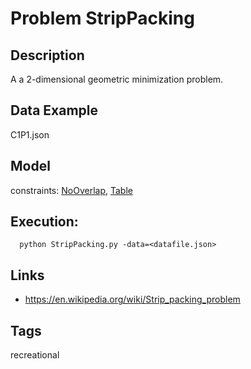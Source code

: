 # Problem StripPacking
## Description
A a 2-dimensional geometric minimization problem.

## Data Example
  C1P1.json

## Model
  constraints: [NoOverlap](http://pycsp.org/documentation/constraints/NoOverlap), [Table](http://pycsp.org/documentation/constraints/Table)

## Execution:
```
  python StripPacking.py -data=<datafile.json>
```

## Links
 - https://en.wikipedia.org/wiki/Strip_packing_problem

## Tags
  recreational
